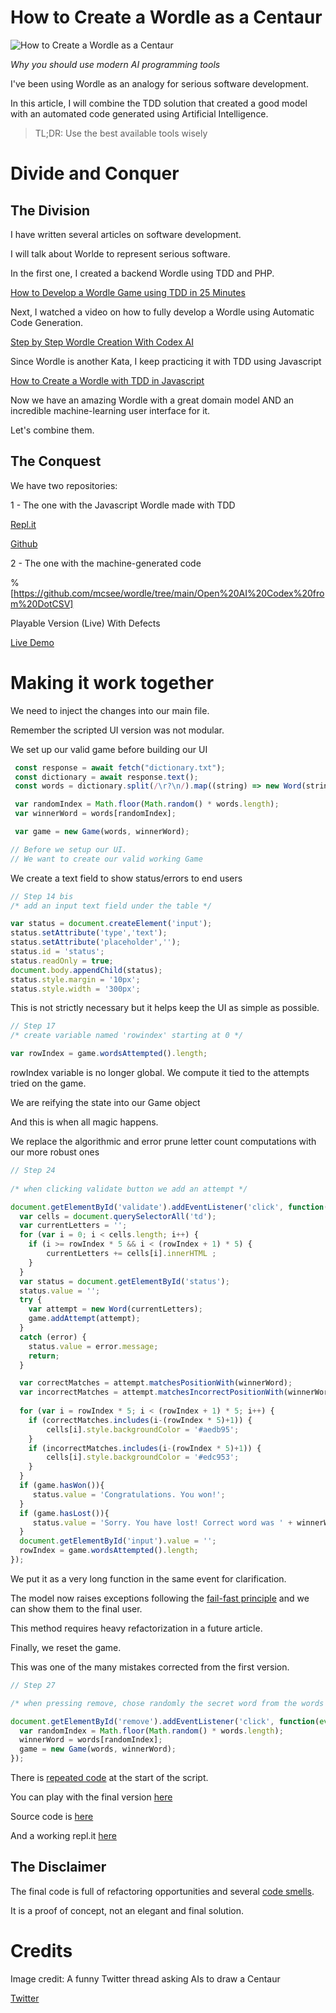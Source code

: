 # How to Create a Wordle as a Centaur
            
![How to Create a Wordle as a Centaur](How%20to%20Create%20a%20Wordle%20as%20a%20Centaur.jpg)

*Why you should use modern AI programming tools*

I've been using Wordle as an analogy for serious software development.

In this article, I will combine the TDD solution that created a good model with an automated code generated using Artificial Intelligence.

> TL;DR: Use the best available tools wisely

# Divide and Conquer 

## The Division

I have written several articles on software development.

I will talk about Worlde to represent serious software.

In the first one, I created a backend Wordle using TDD and PHP.

[How to Develop a Wordle Game using TDD in 25 Minutes](https://github.com/mcsee/Software-Design-Articles/tree/main/Articles/Wordle/How%20to%20Develop%20a%20Wordle%20Game%20using%20TDD%20in%2025%20Minutes/readme.md)

Next, I watched a video on how to fully develop a Wordle using Automatic Code Generation.

[Step by Step Wordle Creation With Codex AI](https://github.com/mcsee/Software-Design-Articles/tree/main/Articles/Wordle/Step%20by%20Step%20Wordle%20Creation%20With%20Codex%20AI/readme.md)

Since Wordle is another Kata, I keep practicing it with TDD using Javascript

[How to Create a Wordle with TDD in Javascript](https://github.com/mcsee/Software-Design-Articles/tree/main/Articles/Wordle/How%20to%20Create%20a%20Wordle%20with%20TDD%20in%20Javascript/readme.md)

Now we have an amazing Wordle with a great domain model AND an incredible machine-learning user interface for it.

Let's combine them.

## The Conquest

We have two repositories:

1 - The one with the Javascript Wordle made with TDD

[Repl.it](https://replit.com/@mcsee/Wordle-TDD)

[Github](https://github.com/mcsee/wordle/tree/main/How%20to%20Create%20a%20Wordle%20with%20TDD%20in%20Javascript)

2 - The one with the machine-generated code

%[https://github.com/mcsee/wordle/tree/main/Open%20AI%20Codex%20from%20DotCSV]

Playable Version (Live) With Defects

[Live Demo](https://mcsee.github.io/wordle/DotCSV/index.html)

# Making it work together

We need to inject the changes into our main file.

Remember the scripted UI version was not modular.

We set up our valid game before building our UI

[Gist Url]: # (https://gist.github.com/mcsee/29c9c0090376e51d71b99a9fd38988d9)
```javascript
 const response = await fetch("dictionary.txt");
 const dictionary = await response.text();
 const words = dictionary.split(/\r?\n/).map((string) => new Word(string));

 var randomIndex = Math.floor(Math.random() * words.length);
 var winnerWord = words[randomIndex];

 var game = new Game(words, winnerWord);   

// Before we setup our UI.
// We want to create our valid working Game
```

We create a text field to show status/errors to end users

[Gist Url]: # (https://gist.github.com/mcsee/8fd4f81d9b19893d4131cd470dd8682a)
```javascript
// Step 14 bis
/* add an input text field under the table */

var status = document.createElement('input');
status.setAttribute('type','text');
status.setAttribute('placeholder','');
status.id = 'status';
status.readOnly = true;
document.body.appendChild(status);
status.style.margin = '10px';
status.style.width = '300px';
```

This is not strictly necessary but it helps keep the UI as simple as possible.

[Gist Url]: # (https://gist.github.com/mcsee/25c2b2fa74c035c8b1d2dd4d656289c9)
```javascript
// Step 17
/* create variable named 'rowindex' starting at 0 */

var rowIndex = game.wordsAttempted().length;
```

rowIndex variable is no longer global. We compute it tied to the attempts tried on the game.

We are reifying the state into our Game object

And this is when all magic happens.

We replace the algorithmic and error prune letter count computations with our more robust ones

[Gist Url]: # (https://gist.github.com/mcsee/d379d0e674d4a679bd4b0bbf85e839f3)
```javascript
// Step 24
	  
/* when clicking validate button we add an attempt */

document.getElementById('validate').addEventListener('click', function(event) {
  var cells = document.querySelectorAll('td');
  var currentLetters = '';
  for (var i = 0; i < cells.length; i++) {
    if (i >= rowIndex * 5 && i < (rowIndex + 1) * 5) {
        currentLetters += cells[i].innerHTML ;
    }
  }  
  var status = document.getElementById('status');
  status.value = '';
  try { 
    var attempt = new Word(currentLetters);
    game.addAttempt(attempt);  
  }
  catch (error) { 
    status.value = error.message; 
    return;
  }  

  var correctMatches = attempt.matchesPositionWith(winnerWord); 
  var incorrectMatches = attempt.matchesIncorrectPositionWith(winnerWord); 
  
  for (var i = rowIndex * 5; i < (rowIndex + 1) * 5; i++) { 
    if (correctMatches.includes(i-(rowIndex * 5)+1)) { 
        cells[i].style.backgroundColor = '#aedb95'; 
    }
    if (incorrectMatches.includes(i-(rowIndex * 5)+1)) { 
        cells[i].style.backgroundColor = '#edc953'; 
    }
  }
  if (game.hasWon()){
     status.value = 'Congratulations. You won!';
  }
  if (game.hasLost()){
     status.value = 'Sorry. You have lost! Correct word was ' + winnerWord.word();
  }
  document.getElementById('input').value = '';
  rowIndex = game.wordsAttempted().length;
});

```

We put it as a very long function in the same event for clarification.

The model now raises exceptions following the [fail-fast principle](https://github.com/mcsee/Software-Design-Articles/tree/main/Articles/Theory/Fail%20Fast/readme.md) and we can show them to the final user.

This method requires heavy refactorization in a future article.

Finally, we reset the game.

This was one of the many mistakes corrected from the first version.

[Gist Url]: # (https://gist.github.com/mcsee/be59d4aefd61fedfb89c2bfd4ab67b9f)
```javascript
// Step 27

/* when pressing remove, chose randomly the secret word from the words collection */ 

document.getElementById('remove').addEventListener('click', function(event) {
  var randomIndex = Math.floor(Math.random() * words.length);
  winnerWord = words[randomIndex];
  game = new Game(words, winnerWord);   
});
```

There is [repeated code](https://github.com/mcsee/Software-Design-Articles/tree/main/Articles/Code%20Smells/Code%20Smell%2046%20-%20Repeated%20Code/readme.md) at the start of the script.

You can play with the final version [here](https://mcsee.github.io/wordle/Centaur/) 

Source code is [here](https://mcsee.github.io/wordle/Centaur/)

And a working repl.it [here](https://replit.com/@mcsee/Centaur-TDD)

## The Disclaimer

The final code is full of refactoring opportunities and several [code smells](https://github.com/mcsee/Software-Design-Articles/tree/main/Articles/Code%20Smells/How%20to%20Find%20the%20Stinky%20parts%20of%20your%20Code/readme.md).

It is a proof of concept, not an elegant and final solution.

# Credits

Image credit: A funny Twitter thread asking AIs to draw a Centaur

[Twitter](https://twitter.com/1571835127101100033)

 